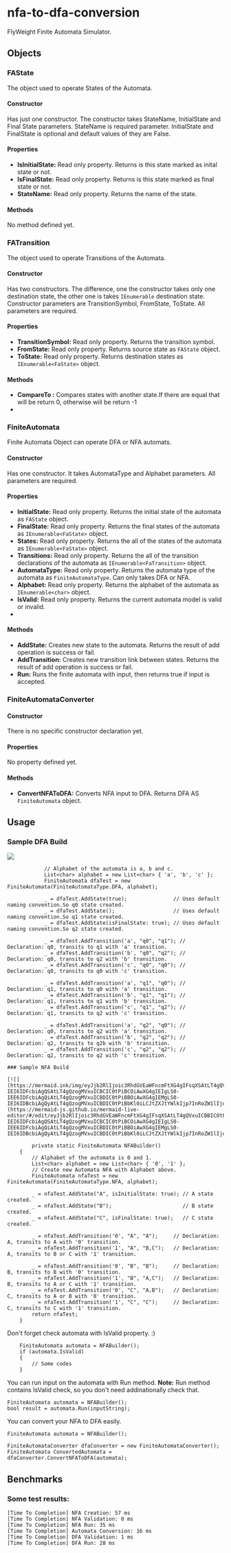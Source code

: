 # nfa-to-dfa-conversion
FlyWeight Finite Automata Simulator.

## Objects

### FAState
The object used to operate States of the Automata.
#### Constructor
Has just one constructor. The constructor takes StateName, InitialState and Final State parameters. StateName is required parameter. InitialState and FinalState is optional and default values of they are False.

#### Properties

 - **IsInitialState:** Read only property. Returns  is this state marked as inital state or not.
 - **IsFinalState:** Read only property. Returns is this state marked as final state or not.
 - **StateName:** Read only property. Returns the name of the state.

#### Methods
No method defined yet.

### FATransition 
The object used to operate Transitions of the Automata.
#### Constructor
Has two constructors. The difference, one the constructor takes only one destination state, the other one is takes `IEnumerable` destination state. Constructor parameters are TransitionSymbol, FromState, ToState. All parameters are required.
#### Properties

- **TransitionSymbol:** Read only property. Returns the transition symbol.
- **FromState:** Read only property. Returns source state as `FAState` object.
- **ToState:** Read only property. Returns destination states as `IEnumerable<FaState>` object.
 #### Methods
- **CompareTo :** Compares states with another state.If there are equal that will be return 0, otherwise wiil be return -1
- 
### FiniteAutomata
Finite Automata Object can operate DFA or NFA automats.

#### Constructor
Has one constructor. It takes AutomataType and Alphabet parameters. All parameters are required.

#### Properties
- **InitialState:** Read only property. Returns the initial state of the automata as `FAState` object.
- **FinalState:** Read only property. Returns the final states of the automata as `IEnumerable<FaState>` object.
- **States:** Read only property. Returns the all of the states of the automata as `IEnumerable<FaState>` object.
- **Transitions:** Read only property. Returns the all of the transition declarations of the automata as `IEnumerable<FaTransition>` object.
- **AutomataType:** Read only property. Returns the automata type of the automata as `FiniteAutomataType`. Can only takes DFA or NFA.
- **Alphabet:** Read only property. Returns the alphabet of the automata as `IEnumerable<char>` object.
- **IsValid:** Read only property. Returns the current automata model is valid or invalid.
- 
#### Methods
- **AddState:** Creates new state to the automata. Returns the result of add operation is success or fail.
- **AddTransition:** Creates new transition link between states. Returns the result of add operation is success or fail.
- **Run:** Runs the finite automata with input, then returns true if input is accepted.
 ### FiniteAutomataConverter
#### Constructor
There is no specific constructor declaration yet.
#### Properties
No property defined yet.
#### Methods
- **ConvertNFAToDFA:**  Converts NFA input to DFA. Returns DFA AS `FiniteAutomata` object.
 
## Usage
### Sample DFA Build

[![](https://mermaid.ink/img/eyJjb2RlIjoic3RhdGVEaWFncmFtXG5bKl0gLS0-IHEwXG4gIHEwIC0tPiBxMTogYVxuICBxMCAtLT4gcTI6IGJcbiAgcTAgLS0-IHEwOiBjXG4gIHExIC0tPiBxMDogYVxuICBxMSAtLT4gcTE6IGJcbiAgcTEgLS0-IHEyOiBjXG4gIHEyIC0tPiBxMDogYVxuICBxMiAtLT4gcTI6IGIgLGNcbiAgcTIgLS0-IFsqXSIsIm1lcm1haWQiOnsidGhlbWUiOiJkZWZhdWx0In0sInVwZGF0ZUVkaXRvciI6ZmFsc2V9)](https://mermaid-js.github.io/mermaid-live-editor/#/edit/eyJjb2RlIjoic3RhdGVEaWFncmFtXG5bKl0gLS0-IHEwXG4gIHEwIC0tPiBxMTogYVxuICBxMCAtLT4gcTI6IGJcbiAgcTAgLS0-IHEwOiBjXG4gIHExIC0tPiBxMDogYVxuICBxMSAtLT4gcTE6IGJcbiAgcTEgLS0-IHEyOiBjXG4gIHEyIC0tPiBxMDogYVxuICBxMiAtLT4gcTI6IGIgLGNcbiAgcTIgLS0-IFsqXSIsIm1lcm1haWQiOnsidGhlbWUiOiJkZWZhdWx0In0sInVwZGF0ZUVkaXRvciI6ZmFsc2V9)

```
            // Alphabet of the automata is a, b and c.
            List<char> alphabet = new List<char> { 'a', 'b', 'c' };
            FiniteAutomata dfaTest = new FiniteAutomata(FiniteAutomataType.DFA, alphabet);

            _ = dfaTest.AddState(true);               // Uses default naming convention.So q0 state created.
            _ = dfaTest.AddState();                   // Uses default naming convention.So q1 state created.
            _ = dfaTest.AddState(isFinalState: true); // Uses default naming convention.So q2 state created.

            _ = dfaTest.AddTransition('a', "q0", "q1"); // Declaration: q0, transits to q1 with 'a' transition.
            _ = dfaTest.AddTransition('b', "q0", "q2"); // Declaration: q0, transits to q2 with 'b' transition.
            _ = dfaTest.AddTransition('c', "q0", "q0"); // Declaration: q0, transits to q0 with 'c' transition.
            
            _ = dfaTest.AddTransition('a', "q1", "q0"); // Declaration: q1, transits to q0 with 'a' transition.
            _ = dfaTest.AddTransition('b', "q1", "q1"); // Declaration: q1, transits to q1 with 'b' transition.
            _ = dfaTest.AddTransition('c', "q1", "q2"); // Declaration: q1, transits to q2 with 'c' transition.

            _ = dfaTest.AddTransition('a', "q2", "q0"); // Declaration: q0, transits to q2 with 'a' transition.
            _ = dfaTest.AddTransition('b', "q2", "q2"); // Declaration: q2, transits to q2b with 'b' transition.
            _ = dfaTest.AddTransition('c', "q2", "q2"); // Declaration: q2, transits to q2 with 'c' transition.

### Sample NFA Build

[![](https://mermaid.ink/img/eyJjb2RlIjoic3RhdGVEaWFncmFtXG4gIFsqXSAtLT4gQVxuICBBIC0tPiBBOiAwXG4gIEEgLS0-IEI6IDFcbiAgQSAtLT4gQzogMVxuICBCIC0tPiBCOiAwXG4gIEIgLS0-IEE6IDFcbiAgQiAtLT4gQzogMVxuICBDIC0tPiBBOiAwXG4gIEMgLS0-IEI6IDBcbiAgQyAtLT4gQzogMVxuICBDIC0tPiBbKl0iLCJtZXJtYWlkIjp7InRoZW1lIjoiZGVmYXVsdCJ9LCJ1cGRhdGVFZGl0b3IiOmZhbHNlfQ)](https://mermaid-js.github.io/mermaid-live-editor/#/edit/eyJjb2RlIjoic3RhdGVEaWFncmFtXG4gIFsqXSAtLT4gQVxuICBBIC0tPiBBOiAwXG4gIEEgLS0-IEI6IDFcbiAgQSAtLT4gQzogMVxuICBCIC0tPiBCOiAwXG4gIEIgLS0-IEE6IDFcbiAgQiAtLT4gQzogMVxuICBDIC0tPiBBOiAwXG4gIEMgLS0-IEI6IDBcbiAgQyAtLT4gQzogMVxuICBDIC0tPiBbKl0iLCJtZXJtYWlkIjp7InRoZW1lIjoiZGVmYXVsdCJ9LCJ1cGRhdGVFZGl0b3IiOmZhbHNlfQ)

```
            private static FiniteAutomata NFABuilder()
        {
            // Alphabet of the automata is 0 and 1.
            List<char> alphabet = new List<char> { '0', '1' }; 
            // Create new Automata NFA with Alphabet above.
            FiniteAutomata nfaTest = new FiniteAutomata(FiniteAutomataType.NFA, alphabet);

            _ = nfaTest.AddState("A", isInitialState: true); // A state created.
            _ = nfaTest.AddState("B");                       // B state created.
            _ = nfaTest.AddState("C", isFinalState: true);   // C state created.

            _ = nfaTest.AddTransition('0', "A", "A");     // Declaration: A, transits to A with '0' transition.
            _ = nfaTest.AddTransition('1', "A", "B,C");   // Declaration: A, transits to B or C with '1' transition.

            _ = nfaTest.AddTransition('0', "B", "B");     // Declaration: B, transits to B with '0' transition.
            _ = nfaTest.AddTransition('1', "B", "A,C");   // Declaration: B, transits to A or C with '1' transition.
            _ = nfaTest.AddTransition('0', "C", "A,B");   // Declaration: C, transits to A or B with '0' transition.
            _ = nfaTest.AddTransition('1', "C", "C");     // Declaration: C, transits to C with '1' transition.
            return nfaTest;
        }

Don't forget check automata with IsValid property. :)

        FiniteAutomata automata = NFABuilder();
        if (automata.IsValid)
        {
            // Some codes
        }

You can run input on the automata with Run method. 
**Note:** Run  method contains IsValid check, so you don't need addinationally check that.

    FiniteAutomata automata = NFABuilder();
    bool result = automata.Run(inputString);

You can convert your NFA to DFA easily.

    FiniteAutomata automata = NFABuilder();
    
    FiniteAutomataConverter dfaConverter = new FiniteAutomataConverter();
    FiniteAutomata ConvertedAutomata = dfaConverter.ConvertNFAToDFA(automata);

## Benchmarks
### Some test results:

    [Time To Completion] NFA Creation: 57 ms
    [Time To Completion] NFA Validation: 0 ms
    [Time To Completion] NFA Run: 35 ms
    [Time To Completion] Automata Conversion: 16 ms
    [Time To Completion] DFA Validation: 1 ms
    [Time To Completion] DFA Run: 28 ms